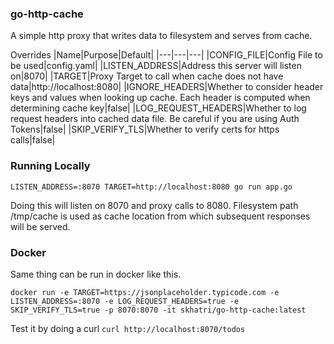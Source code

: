 ### go-http-cache
A simple http proxy that writes data to filesystem and serves from cache.

Overrides
|Name|Purpose|Default|
|---|---|---|
|CONFIG_FILE|Config File to be used|config.yaml|
|LISTEN_ADDRESS|Address this server will listen on|8070|
|TARGET|Proxy Target to call when cache does not have data|http://localhost:8080|
|IGNORE_HEADERS|Whether to consider header keys and values when looking up cache. Each header is computed when determining cache key|false|
|LOG_REQUEST_HEADERS|Whether to log request headers into cached data file. Be careful if you are using Auth Tokens|false|
|SKIP_VERIFY_TLS|Whether to verify certs for https calls|false|

### Running Locally
```
LISTEN_ADDRESS=:8070 TARGET=http://localhost:8080 go run app.go
```
Doing this will listen on 8070 and proxy calls to 8080. Filesystem path /tmp/cache is used as cache location from which subsequent responses will be served. 

### Docker
Same thing can be run in docker like this.

```
docker run -e TARGET=https://jsonplaceholder.typicode.com -e LISTEN_ADDRESS=:8070 -e LOG_REQUEST_HEADERS=true -e SKIP_VERIFY_TLS=true -p 8070:8070 -it skhatri/go-http-cache:latest
```

Test it by doing a curl
```curl http://localhost:8070/todos```


